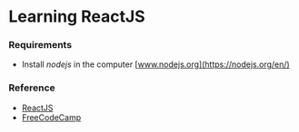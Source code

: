 # Learning ReactJS

### Requirements
* Install _nodejs_ in the computer [www.nodejs.org](https://nodejs.org/en/)

### Reference
* [ReactJS](https://reactjs.org/)
* [FreeCodeCamp](https://medium.freecodecamp.org/learn-react-js-in-5-minutes-526472d292f4)
